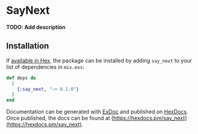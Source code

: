 # SayNext

**TODO: Add description**

## Installation

If [available in Hex](https://hex.pm/docs/publish), the package can be installed
by adding `say_next` to your list of dependencies in `mix.exs`:

```elixir
def deps do
  [
    {:say_next, "~> 0.1.0"}
  ]
end
```

Documentation can be generated with [ExDoc](https://github.com/elixir-lang/ex_doc)
and published on [HexDocs](https://hexdocs.pm). Once published, the docs can
be found at [https://hexdocs.pm/say_next](https://hexdocs.pm/say_next).

